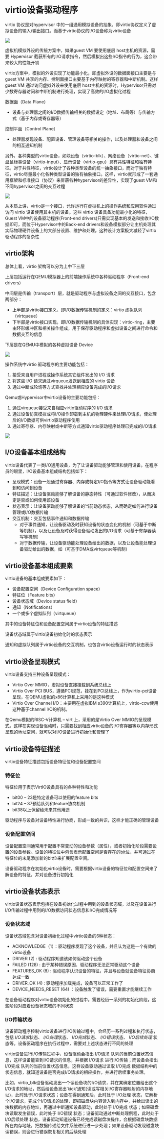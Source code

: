 # virtio设备驱动程序

virtio 协议是对hypervisor 中的一组通用模拟设备的抽象，即virtio协议定义了虚拟设备的输入/输出接口。而基于virtio协议的I/O设备称为virtio设备

![](./img/2023-03-09-10-08-54.png)

虚拟机模拟外设的传统方案中，如果guest VM 要使用底层 host主机的资源，需要 Hypervisor 截获所有的I/O请求指令，然后模拟出这些I/O指令的行为，这会带来较大的性能开销

virtio方案中，模拟的外设实现了功能最小化，即虚拟外设的数据面接口主要是与guest VM 共享的内存、控制面接口主要基于内存映射的寄存器和中断机制。这样guest VM 通过访问虚拟外设来使用底层 host主机的资源时，Hypervisor只需对少数寄存器访问和中断机制进行处理，实现了高效的I/O虚拟化过程

数据面（Data Plane）
- 设备与处理器之间的I/O数据传输相关的数据设定（地址、布局等）与传输方式（基于内存或寄存器等）

控制平面（Control Plane）
- 处理器发现设备、配置设备、管理设备等相关的操作，以及处理器和设备之间的相互通知机制

另外，各种类型的virtio设备，如块设备（virtio-blk）、网络设备（virtio-net）、键盘鼠标类设备（virtio-input）、显示设备（virtio-gpu）具有共性特征和独有特征。对于共性特征，virtio设计了各种类型设备的统一抽象接口，而对于独有特征，virtio尽量最小化各种类型设备的独有抽象接口。这样，virtio就形成了一套通用框架和标准接口（协议）来屏蔽各种hypervisor的差异性，实现了guest VM和不同hypervisor之间的交互过程

![](./img/2023-03-09-11-38-41.png)

从本质上讲，virtio是一个接口，允许运行在虚拟机上的操作系统和应用软件通过访问 virtio 设备使用其主机的设备。这些 virtio 设备具备功能最小化的特征，Guest VM中的设备驱动程序(Front-end drivers)只需实现基本的发送和接收I/O数据即可，而位于Hypervisor中的Back-end drivers和设备模拟部分让主机处理其实际物理硬件设备上的大部分设置、维护和处理。这种设计方案极大减轻了virtio驱动程序的复杂性

## virtio架构

总体上看，virtio 架构可以分为上中下三层

上层包括运行在QEMU模拟器上的前端操作系统中各种驱动程序（Front-end drivers）

中间层是传输（transport）层，就是驱动程序与虚拟设备之间的交互接口，包含两部分：
  - 上半部是virtio接口定义，即I/O数据传输机制的定义：virtio 虚拟队列（virtqueue）
  - 下半部是virtio接口实现，即I/O数据传输机制的具体实现：virtio-ring，主要由环形缓冲区和相关操作组成，用于保存驱动程序和虚拟设备之间进行命令和数据交互的信息

下层是在QEMU中模拟的各种虚拟设备 Device

![](./img/2023-03-09-11-42-56.png)

操作系统中virtio 驱动程序的主要功能包括：
1. 接受来自用户进程或操作系统其它组件发出的 I/O 请求
2. 将这些 I/O 请求通过virqueue发送到相应的 virtio 设备
3. 通过中断或轮询等方式查找并处理相应设备完成的I/O请求

Qemu或Hypervisor中virtio设备的主要功能包括：
1. 通过virqueue接受来自相应virtio驱动程序的 I/O 请求
2. 通过设备仿真模拟或将I/O操作卸载到主机的物理硬件来处理I/O请求，使处理后的I/O数据可供virtio驱动程序使用
3. 通过寄存器、内存映射或中断等方式通知virtio驱动程序处理已完成的I/O请求

![](./img/2023-03-09-11-46-45.png)

## I/O设备基本组成结构

virtio设备代表了一类I/O通用设备，为了让设备驱动能够管理和使用设备。在程序员的眼里，I/O设备基本组成结构包括如下：
- 呈现模式：设备一般通过寄存器、内存或特定I/O指令等方式让设备驱动能看到和访问到设备
- 特征描述：让设备驱动能够了解设备的静态特性（可通过软件修改），从而决定是否或如何使用该设备
- 状态表示：让设备驱动能够了解设备的当前动态状态，从而确定如何进行设备管理或I/O数据传输
- 交互机制：交互包括事件通知和数据传输
  - 对于事件通知，让设备驱动及时获知设备的状态变化的机制（可基于中断等机制），以及让设备及时获得设备驱动发出的I/O请求（可基于寄存器读写等机制）
  - 对于数据传输，让设备驱动能处理设备给出的数据，以及让设备能处理设备驱动给出的数据，如（可基于DMA或virtqueue等机制）

## virtio设备基本组成要素

virtio设备的基本组成要素如下：
- 设备配置空间（Device Configuration space）
- 特征位（Feature bits）
- 设备状态域（Device status field）
- 通知（Notifications）
- 一个或多个虚拟队列（virtqueue）

其中的设备特征位和设备配置空间属于virtio设备的特征描述

设备状态域属于virtio设备初始化时的状态表示

通知和虚拟队列属于virtio设备的交互机制，也包含virtio设备运行时的状态表示

## virtio设备呈现模式

virtio设备支持三种设备呈现模式：
- Virtio Over MMIO，虚拟设备直接挂载到系统总线上
- Virtio Over PCI BUS，遵循PCI规范，挂在到PCI总线上，作为virtio-pci设备呈现，在QEMU虚拟的x86计算机上采用的是这种模式
- Virtio Over Channel I/O：主要用在虚拟IBM s390计算机上，virtio-ccw使用这种基于channel I/O的机制。

在Qemu模拟的RISC-V计算机 – virt 上，采用的是Virtio Over MMIO的呈现模式。这样在实现设备驱动时，只需要找到相应virtio设备的I/O寄存器等以内存形式呈现的地址空间，就可以对I/O设备进行初始化和管理了

## virtio设备特征描述

virtio设备特征描述包括设备特征位和设备配置空间

### 特征位

特征位用于表示VirtIO设备具有的各种特性和功能
- bit00 – 23是特定设备可以使用的feature bits
- bit24 – 37预给队列和feature协商机制
- bit38以上保留给未来其他用途
  
驱动程序与设备对设备特性进行协商，形成一致的共识，这样才能正确的管理设备

### 设备配置空间

设备配置空间通常用于配置不常变动的设备参数（属性），或者初始化阶段需要设置的设备参数。设备的特征位中包含表示配置空间是否存在的bit位，并可通过在特征位的末尾添加新的bit位来扩展配置空间。

设备驱动程序在初始化virtio设备时，需要根据virtio设备的特征位和配置空间来了解设备的特征，并对设备进行初始化

## virtio设备状态表示

virtio设备状态表示包括在设备初始化过程中用到的设备状态域，以及在设备进行I/O传输过程中用到的I/O数据访问状态信息和I/O完成情况等

### 设备状态域

设备状态域包含对设备初始化过程中virtio设备的6种状态：
- ACKNOWLEDGE（1）：驱动程序发现了这个设备，并且认为这是一个有效的virtio设备
- DRIVER (2) : 驱动程序知道该如何驱动这个设备
- FAILED (128) : 由于某种错误原因，驱动程序无法正常驱动这个设备
- FEATURES_OK (8) : 驱动程序认识设备的特征，并且与设备就设备特征协商达成一致
- DRIVER_OK (4) : 驱动程序加载完成，设备可以正常工作了
- DEVICE_NEEDS_RESET (64) ：设备触发了错误，需要重置才能继续工作

在设备驱动程序对virtio设备初始化的过程中，需要经历一系列的初始化阶段，这些阶段对应着设备状态域的不同状态

### I/O传输状态

设备驱动程序控制virtio设备进行I/O传输过程中，会经历一系列过程和执行状态，包括 *I/O请求*状态、 *I/O处理*状态、 *I/O完成*状态、 *I/O错误*状态、 *I/O后续处理* 状态等。设备驱动程序在执行过程中，需要对上述状态进行不同的处理

virtio设备进行I/O传输过程中，设备驱动会指出 I/O请求 队列的当前位置状态信息，这样设备能查到I/O请求的信息，并根据 I/O请求 进行I/O传输；而设备会指出 I/O完成 队列的当前位置状态信息，这样设备驱动通过读取 I/O完成 数据结构中的状态信息，就知道设备是否完成I/O请求的相应操作，并进行后续事务处理。

比如，virtio_blk设备驱动发出一个读设备块的I/O请求，并在某确定位置给出这个I/O请求的地址，然后给设备发出’kick’通知(读或写相关I/O寄存器映射的内存地址)，此时处于I/O请求状态；设备在得到通知后，此时处于 I/O处理 状态，它解析个I/O请求，完成个I/O请求的处理，即把磁盘块内容读入到内存中，并给出读出的块数据的内存地址，再通过中断通知设备驱动，此时处于 I/O完成 状态；如果磁盘块读取发生错误，此时处于 I/O错误 状态；设备驱动通过中断处理例程，此时处于 I/O后续处理 状态，设备驱动知道设备已经完成读磁盘块操作，会根据磁盘块数据所在内存地址，把数据传递给文件系统进行进一步处理；如果设备驱动发现磁盘块读错误，则会进行错误恢复相关的后续处理